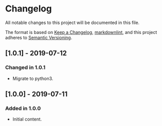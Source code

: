 # Changelog

All notable changes to this project will be documented in this file.

The format is based on [Keep a Changelog](https://keepachangelog.com/en/1.0.0/),
[markdownlint](https://dlaa.me/markdownlint/),
and this project adheres to [Semantic Versioning](https://semver.org/spec/v2.0.0.html).

## [1.0.1] - 2019-07-12

### Changed in 1.0.1

- Migrate to python3.

## [1.0.0] - 2019-07-11

### Added in 1.0.0

- Initial content.
